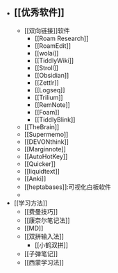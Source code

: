- ## [[优秀软件]]
    - [[双向链接]]软件
        - [[Roam Research]]
        - [[RoamEdit]]
        - [[wolai]]
        - [[TiddlyWiki]]
        - [[Stroll]]
        - [[Obsidian]]
        - [[Zettlr]]
        - [[Logseq]]
        - [[Trilium]]
        - [[RemNote]]
        - [[Foam]]
        - [[TiddlyBlink]]
    - [[TheBrain]]
    - [[Supermemo]]
    - [[DEVONthink]]
    - [[Marginnote]]
    - [[AutoHotKey]]
    - [[Quicker]]
    - [[liquidtext]]
    - [[Anki]]
    - [[heptabases]]:可视化白板软件
    - 
- [[学习方法]]
    - [[费曼技巧]]
    - [[康奈尔笔记法]]
    - [[MD]]
    - [[双拼输入法]]
        - [[小鹤双拼]]
    - [[子弹笔记]]
    - [[西蒙学习法]]
